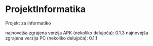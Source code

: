 # ProjektInformatika
Projekt za informatiko

najnovejša zgrajena verzija APK (nekoliko delujoča): 0.1.3
najnovejša zgrajena verzija PC (nekoliko delujpča): 0.1.1
